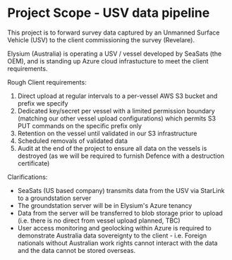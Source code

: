 # Project Scope - USV data pipeline
This project is to forward survey data captured by an Unmanned Surface Vehicle (USV) to the client commissioning the survey (Revelare).

Elysium (Australia) is operating a USV / vessel developed by SeaSats (the OEM), and is standing up Azure cloud infrastucture to meet the client requirements.  

Rough Client requirements:
1. Direct upload at regular intervals to a per-vessel AWS S3 bucket and prefix we specify
2. Dedicated key/secret per vessel with a limited permission boundary (matching our other vessel upload configurations) which permits S3 PUT commands on the specific prefix only
3. Retention on the vessel until validated in our S3 infrastructure
4. Scheduled removals of validated data
5. Audit at the end of the project to ensure all data on the vessels is destroyed (as we will be required to furnish Defence with a destruction certificate)

Clarifications:
- SeaSats (US based company) transmits data from the USV via StarLink to a groundstation server
- The groundstation server will be in Elysium's Azure tenancy
- Data from the server will be transferred to blob storage prior to upload (i.e. there is no direct from vessel upload planned, TBC)
- User access monitoring and geolocking within Azure is required to demonstrate Australia data sovereignty to the client - i.e. Foreign nationals without Australian work rights cannot interact with the data and the data cannot be stored overseas. 
